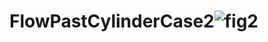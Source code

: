 # FlowPastCylinderCase2![fig2](https://github.com/MemorXuxu/FlowPastCylinderCase2/assets/97904901/04cd807b-66df-4882-911e-7a70cd17658c)
